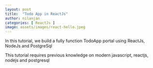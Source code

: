 ```yaml
---
layout: post
title:  "Todo App in ReactJs"
author: nilanjan
categories: [ ReactJs ]
image: assets/images/react-hello.jpeg
---
```

In this tutorial, we build a fully function TodoApp portal using ReactJs, NodeJs and PostgreSql 

This tutorial requires previous knowledge on modern javascript, reactjs, nodejs and postgresql